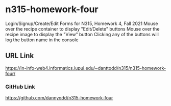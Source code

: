 # n315-homework-four
 Login/Signup/Create/Edit Forms for N315, Homework 4, Fall 2021
 Mouse over the recipe container to display "Edit/Delete" buttons
 Mouse over the recipe image to display the "View" button
 Clicking any of the buttons will log the button name in the console

 ## URL Link
 https://in-info-web4.informatics.iupui.edu/~danttodd/n315/n315-homework-four/

 ### GitHub Link
 https://github.com/dannyodd/n315-homework-four
